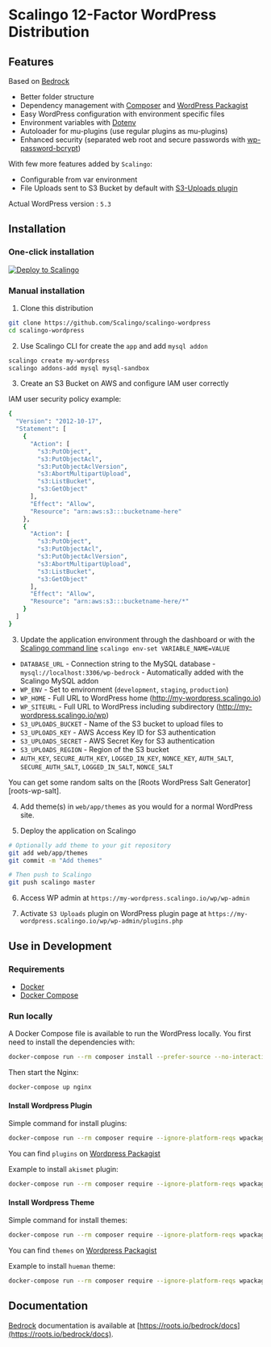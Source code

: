 # Scalingo 12-Factor WordPress Distribution

## Features

Based on [Bedrock](https://roots.io/bedrock/)

* Better folder structure
* Dependency management with [Composer](http://getcomposer.org) and [WordPress Packagist](https://wpackagist.org/)
* Easy WordPress configuration with environment specific files
* Environment variables with [Dotenv](https://github.com/vlucas/phpdotenv)
* Autoloader for mu-plugins (use regular plugins as mu-plugins)
* Enhanced security (separated web root and secure passwords with [wp-password-bcrypt](https://github.com/roots/wp-password-bcrypt))

With few more features added by `Scalingo`:

* Configurable from var environment
* File Uploads sent to S3 Bucket by default with [S3-Uploads plugin](https://github.com/humanmade/S3-Uploads)

Actual WordPress version : `5.3`

## Installation

### One-click installation

[![Deploy to Scalingo](https://cdn.scalingo.com/deploy/button.svg)](https://my.scalingo.com/deploy?source=https://github.com/Scalingo/scalingo-wordpress)

### Manual installation

1. Clone this distribution

```bash
git clone https://github.com/Scalingo/scalingo-wordpress
cd scalingo-wordpress
```

2. Use Scalingo CLI for create the `app` and add `mysql addon`

```bash
scalingo create my-wordpress
scalingo addons-add mysql mysql-sandbox
```

3. Create an S3 Bucket on AWS and configure IAM user correctly

IAM user security policy example:
```bash
{
  "Version": "2012-10-17",
  "Statement": [
    {
      "Action": [
        "s3:PutObject",
        "s3:PutObjectAcl",
        "s3:PutObjectAclVersion",
        "s3:AbortMultipartUpload",
        "s3:ListBucket",
        "s3:GetObject"
      ],
      "Effect": "Allow",
      "Resource": "arn:aws:s3:::bucketname-here"
    },
    {
      "Action": [
        "s3:PutObject",
        "s3:PutObjectAcl",
        "s3:PutObjectAclVersion",
        "s3:AbortMultipartUpload",
        "s3:ListBucket",
        "s3:GetObject"
      ],
      "Effect": "Allow",
      "Resource": "arn:aws:s3:::bucketname-here/*"
    }
  ]
}
```

3. Update the application environment through the dashboard or with the
   [Scalingo command line](http://cli.scalingo.com) `scalingo env-set VARIABLE_NAME=VALUE`

  * `DATABASE_URL` - Connection string to the MySQL database - `mysql://localhost:3306/wp-bedrock` - Automatically added with the Scalingo MySQL addon
  * `WP_ENV` - Set to environment (`development`, `staging`, `production`)
  * `WP_HOME` - Full URL to WordPress home (http://my-wordpress.scalingo.io)
  * `WP_SITEURL` - Full URL to WordPress including subdirectory (http://my-wordpress.scalingo.io/wp)
  * `S3_UPLOADS_BUCKET` - Name of the S3 bucket to upload files to
  * `S3_UPLOADS_KEY` - AWS Access Key ID for S3 authentication
  * `S3_UPLOADS_SECRET` - AWS Secret Key for S3 authentication
  * `S3_UPLOADS_REGION` - Region of the S3 bucket
  * `AUTH_KEY`, `SECURE_AUTH_KEY`, `LOGGED_IN_KEY`, `NONCE_KEY`, `AUTH_SALT`, `SECURE_AUTH_SALT`, `LOGGED_IN_SALT`, `NONCE_SALT`

  You can get some random salts on the [Roots WordPress Salt Generator][roots-wp-salt].

4. Add theme(s) in `web/app/themes` as you would for a normal WordPress site.

5. Deploy the application on Scalingo

```bash
# Optionally add theme to your git repository
git add web/app/themes
git commit -m "Add themes"

# Then push to Scalingo
git push scalingo master
```

6. Access WP admin at `https://my-wordpress.scalingo.io/wp/wp-admin`

7. Activate `S3 Uploads` plugin on WordPress plugin page at `https://my-wordpress.scalingo.io/wp/wp-admin/plugins.php`

## Use in Development

### Requirements

* [Docker](https://docs.docker.com/install/)
* [Docker Compose](https://docs.docker.com/compose/install/)

### Run locally

A Docker Compose file is available to run the WordPress locally. You first need
to install the dependencies with:

```bash
docker-compose run --rm composer install --prefer-source --no-interaction
```

Then start the Nginx:

```bash
docker-compose up nginx
```

#### Install Wordpress Plugin

Simple command for install plugins:
```bash
docker-compose run --rm composer require --ignore-platform-reqs wpackagist-plugin/{PLUGIN_NAME}
```

You can find `plugins` on [Wordpress Packagist](https://wpackagist.org/search?q=&type=plugin&search=)

Example to install `akismet` plugin:
```bash
docker-compose run --rm composer require --ignore-platform-reqs wpackagist-plugin/akismet
```

#### Install Wordpress Theme

Simple command for install themes:
```bash
docker-compose run --rm composer require --ignore-platform-reqs wpackagist-theme/{THEME_NAME}
```

You can find `themes` on [Wordpress Packagist](https://wpackagist.org/search?q=&type=theme&search=)

Example to install `hueman` theme:
```bash
docker-compose run --rm composer require --ignore-platform-reqs wpackagist-theme/hueman
```

## Documentation

[Bedrock](https://roots.io/bedrock/) documentation is available at [https://roots.io/bedrock/docs](https://roots.io/bedrock/docs).
